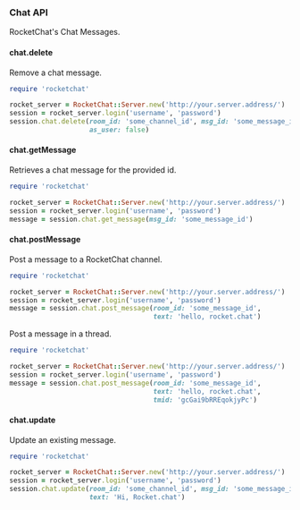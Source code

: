 ### Chat API

RocketChat's Chat Messages.

#### chat.delete

Remove a chat message.

```ruby
require 'rocketchat'

rocket_server = RocketChat::Server.new('http://your.server.address/')
session = rocket_server.login('username', 'password')
session.chat.delete(room_id: 'some_channel_id', msg_id: 'some_message_id',
                    as_user: false)
```

#### chat.getMessage

Retrieves a chat message for the provided id.

```ruby
require 'rocketchat'

rocket_server = RocketChat::Server.new('http://your.server.address/')
session = rocket_server.login('username', 'password')
message = session.chat.get_message(msg_id: 'some_message_id')
```

#### chat.postMessage

Post a message to a RocketChat channel.

```ruby
require 'rocketchat'

rocket_server = RocketChat::Server.new('http://your.server.address/')
session = rocket_server.login('username', 'password')
message = session.chat.post_message(room_id: 'some_message_id',
                                    text: 'hello, rocket.chat')
```

Post a message in a thread.

```ruby
require 'rocketchat'

rocket_server = RocketChat::Server.new('http://your.server.address/')
session = rocket_server.login('username', 'password')
message = session.chat.post_message(room_id: 'some_message_id',
                                    text: 'hello, rocket.chat',
                                    tmid: 'gcGai9bRREqokjyPc')
```

#### chat.update

Update an existing message.
 
```ruby
require 'rocketchat'

rocket_server = RocketChat::Server.new('http://your.server.address/')
session = rocket_server.login('username', 'password')
session.chat.update(room_id: 'some_channel_id', msg_id: 'some_message_id',
                    text: 'Hi, Rocket.chat')
```
